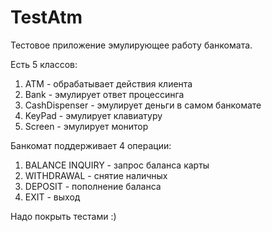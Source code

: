 # TestAtm

Тестовое приложение эмулирующее работу банкомата.

Есть 5 классов:
1. ATM - обрабатывает действия клиента
2. Bank - эмулирует ответ процессинга
3. CashDispenser - эмулирует деньги в самом банкомате
4. KeyPad - эмулирует клавиатуру
5. Screen - эмулирует монитор

Банкомат поддерживает 4 операции:
1. BALANCE INQUIRY - запрос баланса карты
2. WITHDRAWAL - снятие наличных
3. DEPOSIT - пополнение баланса
4. EXIT - выход

Надо покрыть тестами :)
